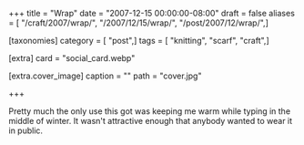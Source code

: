 +++
title = "Wrap"
date = "2007-12-15 00:00:00-08:00"
draft = false
aliases = [ "/craft/2007/wrap/", "/2007/12/15/wrap/", "/post/2007/12/wrap/",]

[taxonomies]
category = [ "post",]
tags = [ "knitting", "scarf", "craft",]

[extra]
card = "social_card.webp"

[extra.cover_image]
caption = ""
path = "cover.jpg"

+++

Pretty much the only use this got was keeping me warm while typing in the middle
of winter. It wasn't attractive enough that anybody wanted to wear it in public.